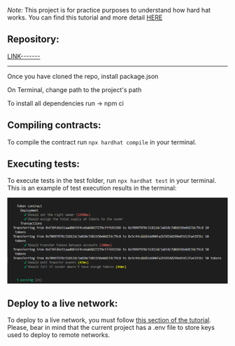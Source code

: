 *Note:* This project is for practice purposes to understand how hard hat works. You can find this tutorial and more detail [HERE](https://hardhat.org/tutorial)
 
## Repository:
 
[LINK-------](https://github.com/Bluemary04/hard-hat.git)
***
 
Once you have cloned the repo, install package.json
 
On Terminal, change path to the project's path
 
To install all dependencies run -> npm ci
 
## Compiling contracts:
 
To compile the contract run `npx hardhat compile` in your terminal.
 
## Executing tests:
 
To execute tests in the test folder, run `npx hardhat test` in your terminal. This is an example of test execution results in the terminal:
 
![hard hat test results](/assets/HHtest_results.png "hard hat test results")
 
## Deploy to a live network:
 
To deploy to a live network, you must follow [this section of the tutorial](https://hardhat.org/tutorial/deploying-to-a-live-network). Please, bear in mind that the current project has a .env file to store keys used to deploy to remote networks.